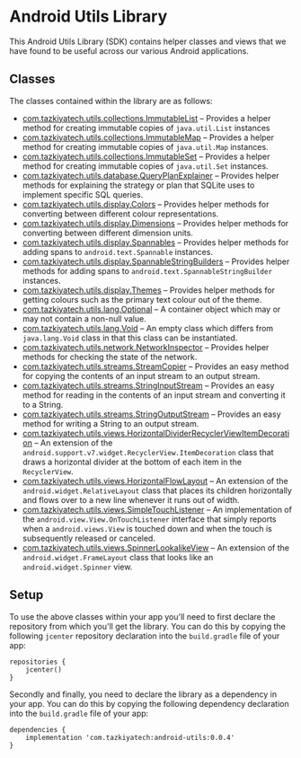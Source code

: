 # Android Utils Library

This Android Utils Library (SDK) contains helper classes and views that we have found to be useful across our various Android applications.

## Classes

The classes contained within the library are as follows:

* [com.tazkiyatech.utils.collections.ImmutableList](library/src/main/java/com/tazkiyatech/utils/collections/ImmutableList.java) – Provides a helper method for creating immutable copies of `java.util.List` instances
* [com.tazkiyatech.utils.collections.ImmutableMap](library/src/main/java/com/tazkiyatech/utils/collections/ImmutableMap.java) – Provides a helper method for creating immutable copies of `java.util.Map` instances.
* [com.tazkiyatech.utils.collections.ImmutableSet](library/src/main/java/com/tazkiyatech/utils/collections/ImmutableSet.java) – Provides a helper method for creating immutable copies of `java.util.Set` instances.
* [com.tazkiyatech.utils.database.QueryPlanExplainer](library/src/main/java/com/tazkiyatech/utils/database/QueryPlanExplainer.java) – Provides helper methods for explaining the strategy or plan that SQLite uses to implement specific SQL queries.
* [com.tazkiyatech.utils.display.Colors](library/src/main/java/com/tazkiyatech/utils/display/Colors.kt) – Provides helper methods for converting between different colour representations.
* [com.tazkiyatech.utils.display.Dimensions](library/src/main/java/com/tazkiyatech/utils/display/Dimensions.kt) – Provides helper methods for converting between different dimension units.
* [com.tazkiyatech.utils.display.Spannables](library/src/main/java/com/tazkiyatech/utils/display/Spannables.kt) – Provides helper methods for adding spans to `android.text.Spannable` instances.
* [com.tazkiyatech.utils.display.SpannableStringBuilders](library/src/main/java/com/tazkiyatech/utils/display/SpannableStringBuilders.kt) – Provides helper methods for adding spans to `android.text.SpannableStringBuilder` instances.
* [com.tazkiyatech.utils.display.Themes](library/src/main/java/com/tazkiyatech/utils/display/Themes.kt) – Provides helper methods for getting colours such as the primary text colour out of the theme.
* [com.tazkiyatech.utils.lang.Optional](library/src/main/java/com/tazkiyatech/utils/lang/Optional.java) – A container object which may or may not contain a non-null value.
* [com.tazkiyatech.utils.lang.Void](library/src/main/java/com/tazkiyatech/utils/lang/Void.java) – An empty class which differs from `java.lang.Void` class in that this class can be instantiated.
* [com.tazkiyatech.utils.network.NetworkInspector](library/src/main/java/com/tazkiyatech/utils/network/NetworkInspector.java) – Provides helper methods for checking the state of the network.
* [com.tazkiyatech.utils.streams.StreamCopier](library/src/main/java/com/tazkiyatech/utils/streams/StreamCopier.java) – Provides an easy method for copying the contents of an input stream to an output stream.
* [com.tazkiyatech.utils.streams.StringInputStream](library/src/main/java/com/tazkiyatech/utils/streams/StringInputStream.java) – Provides an easy method for reading in the contents of an input stream and converting it to a String.
* [com.tazkiyatech.utils.streams.StringOutputStream](library/src/main/java/com/tazkiyatech/utils/streams/StringOutputStream.java) – Provides an easy method for writing a String to an output stream.
* [com.tazkiyatech.utils.views.HorizontalDividerRecyclerViewItemDecoration](library/src/main/java/com/tazkiyatech/utils/views/HorizontalDividerRecyclerViewItemDecoration.java) – An extension of the `android.support.v7.widget.RecyclerView.ItemDecoration` class that draws a horizontal divider at the bottom of each item in the `RecyclerView`.
* [com.tazkiyatech.utils.views.HorizontalFlowLayout](library/src/main/java/com/tazkiyatech/utils/views/HorizontalFlowLayout.java) – An extension of the `android.widget.RelativeLayout` class that places its children horizontally and flows over to a new line whenever it runs out of width.
* [com.tazkiyatech.utils.views.SimpleTouchListener](library/src/main/java/com/tazkiyatech/utils/views/SimpleTouchListener.java) – An implementation of the `android.view.View.OnTouchListener` interface that simply reports when a `android.views.View` is touched down and when the touch is subsequently released or canceled.
* [com.tazkiyatech.utils.views.SpinnerLookalikeView](library/src/main/java/com/tazkiyatech/utils/views/SpinnerLookalikeView.java) – An extension of the `android.widget.FrameLayout` class that looks like an `android.widget.Spinner` view.

## Setup

To use the above classes within your app you'll need to first declare the repository from which you'll get the library. You can do this by copying the following `jcenter` repository declaration into the `build.gradle` file of your app:

    repositories {
        jcenter()
    }

Secondly and finally, you need to declare the library as a dependency in your app. You can do this by copying the following dependency declaration into the `build.gradle` file of your app:

    dependencies {
        implementation 'com.tazkiyatech:android-utils:0.0.4'
    }
